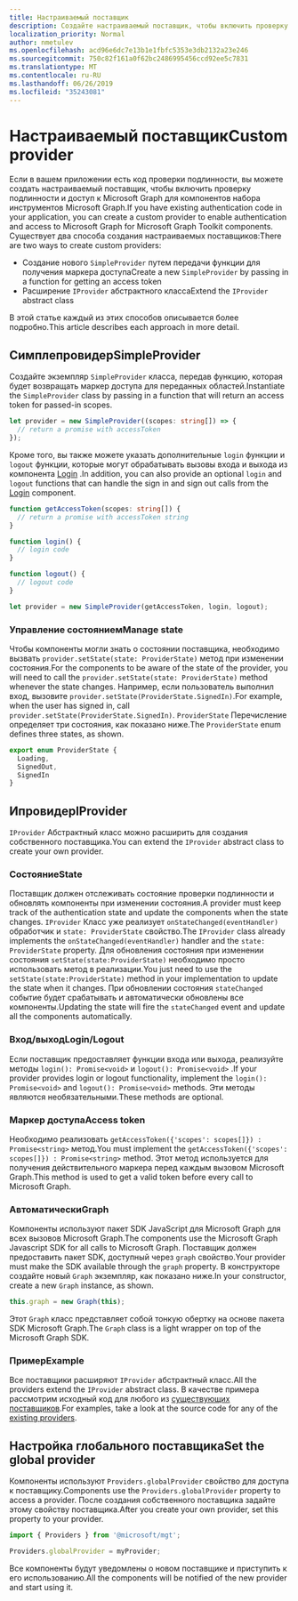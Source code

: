 ```yaml
---
title: Настраиваемый поставщик
description: Создайте настраиваемый поставщик, чтобы включить проверку подлинности и доступ к Graph для компонентов набора средств Microsoft Graph, если в вашем приложении есть код проверки подлинности.
localization_priority: Normal
author: nmetulev
ms.openlocfilehash: acd96e6dc7e13b1e1fbfc5353e3db2132a23e246
ms.sourcegitcommit: 750c82f161a0f62bc2486995456ccd92ee5c7831
ms.translationtype: MT
ms.contentlocale: ru-RU
ms.lasthandoff: 06/26/2019
ms.locfileid: "35243081"
---
```

# <a name="custom-provider"></a><span data-ttu-id="cedca-103">Настраиваемый поставщик</span><span class="sxs-lookup"><span data-stu-id="cedca-103">Custom provider</span></span>

<span data-ttu-id="cedca-104">Если в вашем приложении есть код проверки подлинности, вы можете создать настраиваемый поставщик, чтобы включить проверку подлинности и доступ к Microsoft Graph для компонентов набора инструментов Microsoft Graph.</span><span class="sxs-lookup"><span data-stu-id="cedca-104">If you have existing authentication code in your application, you can create a custom provider to enable authentication and access to Microsoft Graph for Microsoft Graph Toolkit components.</span></span> <span data-ttu-id="cedca-105">Существует два способа создания настраиваемых поставщиков:</span><span class="sxs-lookup"><span data-stu-id="cedca-105">There are two ways to create custom providers:</span></span>

- <span data-ttu-id="cedca-106">Создание нового `SimpleProvider` путем передачи функции для получения маркера доступа</span><span class="sxs-lookup"><span data-stu-id="cedca-106">Create a new `SimpleProvider` by passing in a function for getting an access token</span></span>
- <span data-ttu-id="cedca-107">Расширение `IProvider` абстрактного класса</span><span class="sxs-lookup"><span data-stu-id="cedca-107">Extend the `IProvider` abstract class</span></span>

<span data-ttu-id="cedca-108">В этой статье каждый из этих способов описывается более подробно.</span><span class="sxs-lookup"><span data-stu-id="cedca-108">This article describes each approach in more detail.</span></span>

## <a name="simpleprovider"></a><span data-ttu-id="cedca-109">Симплепровидер</span><span class="sxs-lookup"><span data-stu-id="cedca-109">SimpleProvider</span></span>

<span data-ttu-id="cedca-110">Создайте экземпляр `SimpleProvider` класса, передав функцию, которая будет возвращать маркер доступа для переданных областей.</span><span class="sxs-lookup"><span data-stu-id="cedca-110">Instantiate the `SimpleProvider` class by passing in a function that will return an access token for passed-in scopes.</span></span>

```ts
let provider = new SimpleProvider((scopes: string[]) => {
  // return a promise with accessToken
});
```

<span data-ttu-id="cedca-111">Кроме того, вы также можете указать дополнительные `login` функции и `logout` функции, которые могут обрабатывать вызовы входа и выхода из компонента [Login](../components/login.md) .</span><span class="sxs-lookup"><span data-stu-id="cedca-111">In addition, you can also provide an optional `login` and `logout` functions that can handle the sign in and sign out calls from the [Login](../components/login.md) component.</span></span>

```ts
function getAccessToken(scopes: string[]) {
  // return a promise with accessToken string
}

function login() {
  // login code
}

function logout() {
  // logout code
}

let provider = new SimpleProvider(getAccessToken, login, logout);
```

### <a name="manage-state"></a><span data-ttu-id="cedca-112">Управление состоянием</span><span class="sxs-lookup"><span data-stu-id="cedca-112">Manage state</span></span>

<span data-ttu-id="cedca-113">Чтобы компоненты могли знать о состоянии поставщика, необходимо вызвать `provider.setState(state: ProviderState)` метод при изменении состояния.</span><span class="sxs-lookup"><span data-stu-id="cedca-113">For the components to be aware of the state of the provider, you will need to call the `provider.setState(state: ProviderState)` method whenever the state changes.</span></span> <span data-ttu-id="cedca-114">Например, если пользователь выполнил вход, вызовите `provider.setState(ProviderState.SignedIn)`.</span><span class="sxs-lookup"><span data-stu-id="cedca-114">For example, when the user has signed in, call `provider.setState(ProviderState.SignedIn)`.</span></span> <span data-ttu-id="cedca-115">`ProviderState` Перечисление определяет три состояния, как показано ниже.</span><span class="sxs-lookup"><span data-stu-id="cedca-115">The `ProviderState` enum defines three states, as shown.</span></span>

```ts
export enum ProviderState {
  Loading,
  SignedOut,
  SignedIn
}
```

## <a name="iprovider"></a><span data-ttu-id="cedca-116">Ипровидер</span><span class="sxs-lookup"><span data-stu-id="cedca-116">IProvider</span></span>

<span data-ttu-id="cedca-117">`IProvider` Абстрактный класс можно расширить для создания собственного поставщика.</span><span class="sxs-lookup"><span data-stu-id="cedca-117">You can extend the `IProvider` abstract class to create your own provider.</span></span>

### <a name="state"></a><span data-ttu-id="cedca-118">Состояние</span><span class="sxs-lookup"><span data-stu-id="cedca-118">State</span></span>

<span data-ttu-id="cedca-119">Поставщик должен отслеживать состояние проверки подлинности и обновлять компоненты при изменении состояния.</span><span class="sxs-lookup"><span data-stu-id="cedca-119">A provider must keep track of the authentication state and update the components when the state changes.</span></span> <span data-ttu-id="cedca-120">`IProvider` Класс уже реализует `onStateChanged(eventHandler)` обработчик и `state: ProviderState` свойство.</span><span class="sxs-lookup"><span data-stu-id="cedca-120">The `IProvider` class already implements the `onStateChanged(eventHandler)` handler and the `state: ProviderState` property.</span></span> <span data-ttu-id="cedca-121">Для обновления состояния при изменении состояния `setState(state:ProviderState)` необходимо просто использовать метод в реализации.</span><span class="sxs-lookup"><span data-stu-id="cedca-121">You just need to use the `setState(state:ProviderState)` method in your implementation to update the state when it changes.</span></span> <span data-ttu-id="cedca-122">При обновлении состояния `stateChanged` событие будет срабатывать и автоматически обновлены все компоненты.</span><span class="sxs-lookup"><span data-stu-id="cedca-122">Updating the state will fire the `stateChanged` event and update all the components automatically.</span></span>

### <a name="loginlogout"></a><span data-ttu-id="cedca-123">Вход/выход</span><span class="sxs-lookup"><span data-stu-id="cedca-123">Login/Logout</span></span>

<span data-ttu-id="cedca-124">Если поставщик предоставляет функции входа или выхода, реализуйте методы `login(): Promise<void>` и `logout(): Promise<void>` .</span><span class="sxs-lookup"><span data-stu-id="cedca-124">If your provider provides login or logout functionality, implement the `login(): Promise<void>` and `logout(): Promise<void>` methods.</span></span> <span data-ttu-id="cedca-125">Эти методы являются необязательными.</span><span class="sxs-lookup"><span data-stu-id="cedca-125">These methods are optional.</span></span>

### <a name="access-token"></a><span data-ttu-id="cedca-126">Маркер доступа</span><span class="sxs-lookup"><span data-stu-id="cedca-126">Access token</span></span>

<span data-ttu-id="cedca-127">Необходимо реализовать `getAccessToken({'scopes': scopes[]}) : Promise<string>` метод.</span><span class="sxs-lookup"><span data-stu-id="cedca-127">You must implement the `getAccessToken({'scopes': scopes[]}) : Promise<string>` method.</span></span> <span data-ttu-id="cedca-128">Этот метод используется для получения действительного маркера перед каждым вызовом Microsoft Graph.</span><span class="sxs-lookup"><span data-stu-id="cedca-128">This method is used to get a valid token before every call to Microsoft Graph.</span></span>

### <a name="graph"></a><span data-ttu-id="cedca-129">Автоматически</span><span class="sxs-lookup"><span data-stu-id="cedca-129">Graph</span></span>

<span data-ttu-id="cedca-130">Компоненты используют пакет SDK JavaScript для Microsoft Graph для всех вызовов Microsoft Graph.</span><span class="sxs-lookup"><span data-stu-id="cedca-130">The components use the Microsoft Graph Javascript SDK for all calls to Microsoft Graph.</span></span> <span data-ttu-id="cedca-131">Поставщик должен предоставить пакет SDK, доступный через `graph` свойство.</span><span class="sxs-lookup"><span data-stu-id="cedca-131">Your provider must make the SDK available through the `graph` property.</span></span> <span data-ttu-id="cedca-132">В конструкторе создайте новый `Graph` экземпляр, как показано ниже.</span><span class="sxs-lookup"><span data-stu-id="cedca-132">In your constructor, create a new `Graph` instance, as shown.</span></span>

```js
this.graph = new Graph(this);
```

<span data-ttu-id="cedca-133">Этот `Graph` класс представляет собой тонкую обертку на основе пакета SDK Microsoft Graph.</span><span class="sxs-lookup"><span data-stu-id="cedca-133">The `Graph` class is a light wrapper on top of the Microsoft Graph SDK.</span></span>

### <a name="example"></a><span data-ttu-id="cedca-134">Пример</span><span class="sxs-lookup"><span data-stu-id="cedca-134">Example</span></span>

<span data-ttu-id="cedca-135">Все поставщики расширяют `IProvider` абстрактный класс.</span><span class="sxs-lookup"><span data-stu-id="cedca-135">All the providers extend the `IProvider` abstract class.</span></span> <span data-ttu-id="cedca-136">В качестве примера рассмотрим исходный код для любого из [существующих поставщиков](https://github.com/microsoftgraph/microsoft-graph-toolkit/tree/master/src/providers).</span><span class="sxs-lookup"><span data-stu-id="cedca-136">For examples, take a look at the source code for any of the [existing providers](https://github.com/microsoftgraph/microsoft-graph-toolkit/tree/master/src/providers).</span></span>

## <a name="set-the-global-provider"></a><span data-ttu-id="cedca-137">Настройка глобального поставщика</span><span class="sxs-lookup"><span data-stu-id="cedca-137">Set the global provider</span></span>

<span data-ttu-id="cedca-138">Компоненты используют `Providers.globalProvider` свойство для доступа к поставщику.</span><span class="sxs-lookup"><span data-stu-id="cedca-138">Components use the `Providers.globalProvider` property to access a provider.</span></span> <span data-ttu-id="cedca-139">После создания собственного поставщика задайте этому свойству поставщика.</span><span class="sxs-lookup"><span data-stu-id="cedca-139">After you create your own provider, set this property to your provider.</span></span>

```ts
import { Providers } from '@microsoft/mgt';

Providers.globalProvider = myProvider;
```

<span data-ttu-id="cedca-140">Все компоненты будут уведомлены о новом поставщике и приступить к его использованию.</span><span class="sxs-lookup"><span data-stu-id="cedca-140">All the components will be notified of the new provider and start using it.</span></span>
